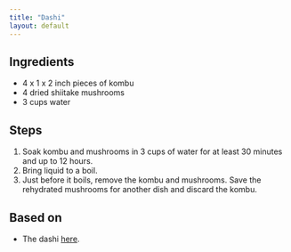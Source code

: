 ```yaml
---
title: "Dashi"
layout: default
---
```


## Ingredients
- 4 x 1 x 2 inch pieces of kombu
- 4 dried shiitake mushrooms
- 3 cups water

## Steps
1. Soak kombu and mushrooms in 3 cups of water for at least 30 minutes and up to 12 hours.
1. Bring liquid to a boil.
1. Just before it boils, remove the kombu and mushrooms. Save the rehydrated mushrooms for another dish and discard the kombu.

## Based on
- The dashi [here](https://www.justonecookbook.com/vegetarian-ramen/).
